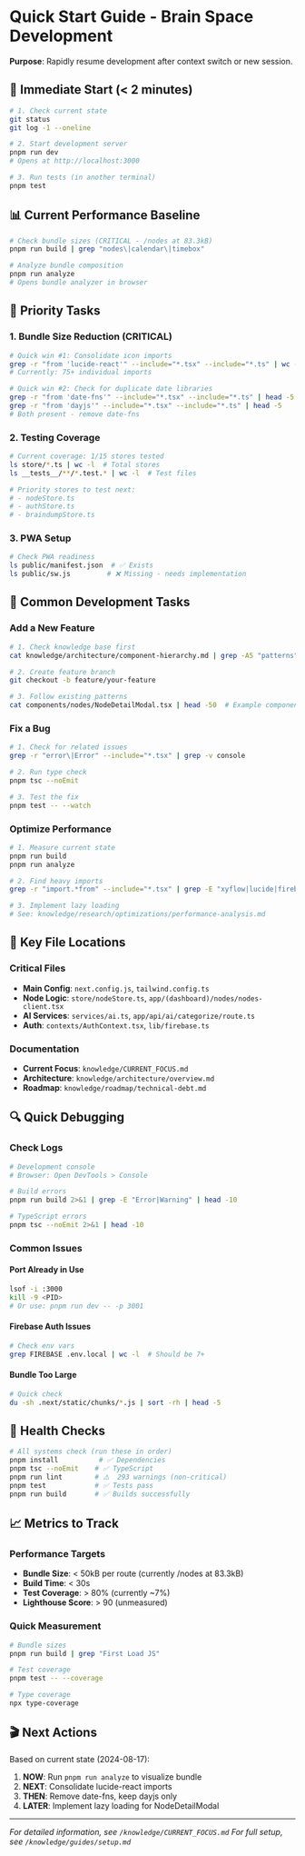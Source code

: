 # Quick Start Guide - Brain Space Development

**Purpose**: Rapidly resume development after context switch or new session.

## 🚀 Immediate Start (< 2 minutes)

```bash
# 1. Check current state
git status
git log -1 --oneline

# 2. Start development server
pnpm run dev
# Opens at http://localhost:3000

# 3. Run tests (in another terminal)
pnpm test
```

## 📊 Current Performance Baseline

```bash
# Check bundle sizes (CRITICAL - /nodes at 83.3kB)
pnpm run build | grep "nodes\|calendar\|timebox"

# Analyze bundle composition
pnpm run analyze
# Opens bundle analyzer in browser
```

## 🎯 Priority Tasks

### 1. Bundle Size Reduction (CRITICAL)
```bash
# Quick win #1: Consolidate icon imports
grep -r "from 'lucide-react'" --include="*.tsx" --include="*.ts" | wc -l
# Currently: 75+ individual imports

# Quick win #2: Check for duplicate date libraries
grep -r "from 'date-fns'" --include="*.tsx" --include="*.ts" | head -5
grep -r "from 'dayjs'" --include="*.tsx" --include="*.ts" | head -5
# Both present - remove date-fns
```

### 2. Testing Coverage
```bash
# Current coverage: 1/15 stores tested
ls store/*.ts | wc -l  # Total stores
ls __tests__/**/*.test.* | wc -l  # Test files

# Priority stores to test next:
# - nodeStore.ts
# - authStore.ts  
# - braindumpStore.ts
```

### 3. PWA Setup
```bash
# Check PWA readiness
ls public/manifest.json  # ✅ Exists
ls public/sw.js         # ❌ Missing - needs implementation
```

## 🔧 Common Development Tasks

### Add a New Feature
```bash
# 1. Check knowledge base first
cat knowledge/architecture/component-hierarchy.md | grep -A5 "patterns"

# 2. Create feature branch
git checkout -b feature/your-feature

# 3. Follow existing patterns
cat components/nodes/NodeDetailModal.tsx | head -50  # Example component
```

### Fix a Bug
```bash
# 1. Check for related issues
grep -r "error\|Error" --include="*.tsx" | grep -v console

# 2. Run type check
pnpm tsc --noEmit

# 3. Test the fix
pnpm test -- --watch
```

### Optimize Performance
```bash
# 1. Measure current state
pnpm run build
pnpm run analyze

# 2. Find heavy imports
grep -r "import.*from" --include="*.tsx" | grep -E "xyflow|lucide|firebase" | wc -l

# 3. Implement lazy loading
# See: knowledge/research/optimizations/performance-analysis.md
```

## 📁 Key File Locations

### Critical Files
- **Main Config**: `next.config.js`, `tailwind.config.ts`
- **Node Logic**: `store/nodeStore.ts`, `app/(dashboard)/nodes/nodes-client.tsx`
- **AI Services**: `services/ai.ts`, `app/api/ai/categorize/route.ts`
- **Auth**: `contexts/AuthContext.tsx`, `lib/firebase.ts`

### Documentation
- **Current Focus**: `knowledge/CURRENT_FOCUS.md`
- **Architecture**: `knowledge/architecture/overview.md`
- **Roadmap**: `knowledge/roadmap/technical-debt.md`

## 🔍 Quick Debugging

### Check Logs
```bash
# Development console
# Browser: Open DevTools > Console

# Build errors
pnpm run build 2>&1 | grep -E "Error|Warning" | head -10

# TypeScript errors
pnpm tsc --noEmit 2>&1 | head -10
```

### Common Issues

#### Port Already in Use
```bash
lsof -i :3000
kill -9 <PID>
# Or use: pnpm run dev -- -p 3001
```

#### Firebase Auth Issues
```bash
# Check env vars
grep FIREBASE .env.local | wc -l  # Should be 7+
```

#### Bundle Too Large
```bash
# Quick check
du -sh .next/static/chunks/*.js | sort -rh | head -5
```

## 🚦 Health Checks

```bash
# All systems check (run these in order)
pnpm install          # ✅ Dependencies
pnpm tsc --noEmit    # ✅ TypeScript
pnpm run lint        # ⚠️  293 warnings (non-critical)
pnpm test            # ✅ Tests pass
pnpm run build       # ✅ Builds successfully
```

## 📈 Metrics to Track

### Performance Targets
- **Bundle Size**: < 50kB per route (currently /nodes at 83.3kB)
- **Build Time**: < 30s
- **Test Coverage**: > 80% (currently ~7%)
- **Lighthouse Score**: > 90 (unmeasured)

### Quick Measurement
```bash
# Bundle sizes
pnpm run build | grep "First Load JS"

# Test coverage
pnpm test -- --coverage

# Type coverage
npx type-coverage
```

## 🎬 Next Actions

Based on current state (2024-08-17):

1. **NOW**: Run `pnpm run analyze` to visualize bundle
2. **NEXT**: Consolidate lucide-react imports 
3. **THEN**: Remove date-fns, keep dayjs only
4. **LATER**: Implement lazy loading for NodeDetailModal

---

*For detailed information, see `/knowledge/CURRENT_FOCUS.md`*
*For full setup, see `/knowledge/guides/setup.md`*